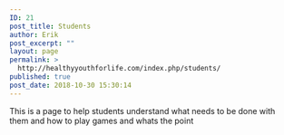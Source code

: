 ```yaml
---
ID: 21
post_title: Students
author: Erik
post_excerpt: ""
layout: page
permalink: >
  http://healthyyouthforlife.com/index.php/students/
published: true
post_date: 2018-10-30 15:30:14
---
```

This is a page to help students understand what needs to be done with them and how to play games and whats the point